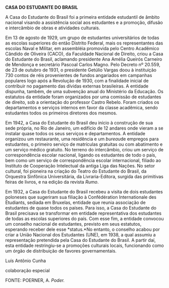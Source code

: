 **CASA DO ESTUDANTE DO BRASIL**

A Casa do Estudante do Brasil foi a primeira entidade estudantil de
âmbito nacional visando a assistência social aos estudantes e a
promoção, difusão e intercâmbio de obras e atividades culturais.

Em 13 de agosto de 1929, um grupo de estudantes universitários de todas
as escolas superiores do então Distrito Federal, mais os representantes
das escolas Naval e Militar, em assembléia promovida pelo Centro
Acadêmico Cândido de Oliveira (CACO), da Faculdade Nacional de Direito,
criou a Casa do Estudante do Brasil, aclamando presidente Ana Amélia
Queirós Carneiro de Mendonça e secretário Pascoal Carlos Magno. Pelo
Decreto nº 20.559, de 23 de outubro de 1931, o presidente Getúlio Vargas
doou à instituição 730 contos de réis provenientes de fundos angariados
em campanhas populares logo após a Revolução de 1930, com a finalidade
inicial de contribuir no pagamento das dívidas externas brasileiras. A
entidade dispunha, também, de uma subvenção anual do Ministério da
Educação. Os estatutos da entidade foram organizados por uma comissão de
estudantes de direito, sob a orientação do professor Castro Rebelo.
Foram criados os departamentos e serviços internos em favor da classe
acadêmica, sendo estudantes todos os primeiros diretores dos mesmos.

Em 1942, a Casa do Estudante do Brasil deu início à construção de sua
sede própria, no Rio de Janeiro, um edifício de 12 andares onde vieram a
se instalar quase todos os seus serviços e departamentos. A entidade
organizou um restaurante, uma residência e um *bureau*de empregos para
estudantes, o primeiro serviço de matrículas gratuitas ou com abatimento
e um serviço médico gratuito. No terreno do intercâmbio, criou um
serviço de correspondência escolar nacional, ligando os estudantes de
todo o país, bem como um serviço de correspondência escolar
internacional, filiado ao Instituto de Cooperação Intelectual da antiga
Liga das Nações. No setor cultural, foi pioneira na criação do Teatro do
Estudante do Brasil, da Orquestra Sinfônica Universitária, da
Livraria-Editora, surgida das primitivas feiras de livros, e na edição
da revista *Rumo*.

Em 1932, a Casa do Estudante do Brasil recebeu a visita de dois
estudantes poloneses que sugeriram sua filiação à Confédération
Internationale des Étudiants, sediada em Bruxelas, entidade que reunia
associação de estudantes de quase todos os países. Para isso, a Casa do
Estudante do Brasil precisava se transformar em entidade representativa
dos estudantes de todas as escolas superiores do país. Com esse fim, a
entidade convocou um conselho nacional de estudantes, previsto em seus
estatutos, esperando receber dele esse *status.*No entanto, o conselho
acabou por criar a União Nacional dos Estudantes (UNE), em 1938, a qual
assumiu a representação pretendida pela Casa do Estudante do Brasil. A
partir daí, esta entidade restringiu-se a promoções culturais locais,
funcionando como um órgão de distribuição de favores governamentais.

Luís Antônio Cunha

colaboração especial

FONTE: POERNER, A. *Poder.*

 

